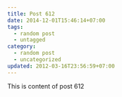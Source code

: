 ```yaml
---
title: Post 612
date: 2014-12-01T15:46:14+07:00
tags:
  - random post
  - untagged
category:
  - random post
  - uncategorized
updated: 2012-03-16T23:56:59+07:00
---
```

This is content of post 612